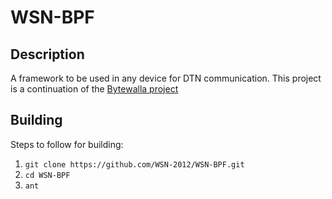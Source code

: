 WSN-BPF
===========

Description
-----------
A framework to be used in any device for DTN communication.
This project is a continuation of the [Bytewalla project](https://code.google.com/p/dtn-bytewalla/)

Building
----------------------
Steps to follow for building:

1. `git clone https://github.com/WSN-2012/WSN-BPF.git`
2. `cd WSN-BPF`
3. `ant`

